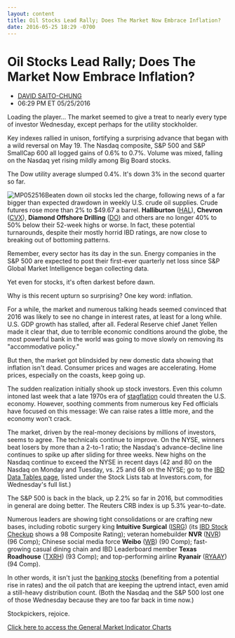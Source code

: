 ```yaml
---
layout: content
title: Oil Stocks Lead Rally; Does The Market Now Embrace Inflation?
date: 2016-05-25 18:29 -0700
---
```



Oil Stocks Lead Rally; Does The Market Now Embrace Inflation?
==============================================================




* [DAVID SAITO-CHUNG](https://www.investors.com/author/chungd/ "Posts by DAVID SAITO-CHUNG")
* 06:29 PM ET 05/25/2016




Loading the player...
The market seemed to give a treat to nearly every type of investor Wednesday, except perhaps for the utility stockholder.


Key indexes rallied in unison, fortifying a surprising advance that began with a wild reversal on May 19. The Nasdaq composite, S&P 500 and S&P SmallCap 600 all logged gains of 0.6% to 0.7%. Volume was mixed, falling on the Nasdaq yet rising mildly among Big Board stocks.


The Dow utility average slumped 0.4%. It's down 3% in the second quarter so far.


![MP052516](https://www.investors.com/wp-content/uploads/2016/05/MP052516-192x300.jpg)Beaten down oil stocks led the charge, following news of a far bigger than expected drawdown in weekly U.S. crude oil supplies. Crude futures rose more than 2% to $49.67 a barrel. **Halliburton** ([HAL](https://research.investors.com/quote.aspx?symbol=HAL)), **Chevron** ([CVX](https://research.investors.com/quote.aspx?symbol=CVX)), **Diamond Offshore Drilling** ([DO](https://research.investors.com/quote.aspx?symbol=DO)) and others are no longer 40% to 50% below their 52-week highs or worse. In fact, these potential turnarounds, despite their mostly horrid IBD ratings, are now close to breaking out of bottoming patterns.


Remember, every sector has its day in the sun. Energy companies in the S&P 500 are expected to post their first-ever quarterly net loss since S&P Global Market Intelligence began collecting data.


Yet even for stocks, it's often darkest before dawn.


Why is this recent upturn so surprising? One key word: inflation.


For a while, the market and numerous talking heads seemed convinced that 2016 was likely to see no change in interest rates, at least for a long while. U.S. GDP growth has stalled, after all. Federal Reserve chief Janet Yellen made it clear that, due to terrible economic conditions around the globe, the most powerful bank in the world was going to move slowly on removing its "accommodative policy."


But then, the market got blindsided by new domestic data showing that inflation isn't dead. Consumer prices and wages are accelerating. Home prices, especially on the coasts, keep going up.


The sudden realization initially shook up stock investors. Even this column intoned last week that a late 1970s era of [stagflation](https://www.investors.com/market-trend/the-big-picture/stocks-fall-more-does-the-market-see-a-return-to-carter-style-stagflation/) could threaten the U.S. economy. However, soothing comments from numerous key Fed officials have focused on this message: We can raise rates a little more, and the economy won't crack.


The market, driven by the real-money decisions by millions of investors, seems to agree. The technicals continue to improve. On the NYSE, winners beat losers by more than a 2-to-1 ratio; the Nasdaq's advance-decline line continues to spike up after sliding for three weeks. New highs on the Nasdaq continue to exceed the NYSE in recent days (42 and 80 on the Nasdaq on Monday and Tuesday, vs. 25 and 68 on the NYSE; go to the [IBD Data Tables page](https://www.investors.com/ibd-data-tables/), listed under the Stock Lists tab at Investors.com, for Wednesday's full list.)


The S&P 500 is back in the black, up 2.2% so far in 2016, but commodities in general are doing better. The Reuters CRB index is up 5.3% year-to-date.


Numerous leaders are showing tight consolidations or are crafting new bases, including robotic surgery king **Intuitive Surgical** ([ISRG](https://research.investors.com/quote.aspx?symbol=ISRG)) (its [IBD Stock Checkup](http://research.investors.com/stock-checkup/nasdaq-intuitive-surgical-inc-isrg.aspx) shows a 98 Composite Rating); veteran homebuilder **NVR** ([NVR](https://research.investors.com/quote.aspx?symbol=NVR)) (96 Comp); Chinese social media force **Weibo** ([WB](https://research.investors.com/quote.aspx?symbol=WB)) (90 Comp); fast-growing casual dining chain and IBD Leaderboard member **Texas Roadhouse** ([TXRH](https://research.investors.com/quote.aspx?symbol=TXRH)) (93 Comp); and top-performing airline **Ryanair** ([RYAAY](https://research.investors.com/quote.aspx?symbol=RYAAY)) (94 Comp).


In other words, it isn't just the [banking stocks](https://www.investors.com/market-trend/stock-market-today/banking-energy-stocks-keep-major-indexes-rolling-higher-suntrust-breaks-out/) (benefiting from a potential rise in rates) and the oil patch that are keeping the uptrend intact, even amid a still-heavy distribution count. (Both the Nasdaq and the S&P 500 lost one of those Wednesday because they are too far back in time now.)


Stockpickers, rejoice.


[Click here to access the General Market Indicator Charts](https://www.investors.com/wp-content/uploads/2016/05/IBD2505154658GMI.pdf)




